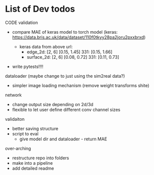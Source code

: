 # List of Dev todos
CODE validation
- compare MAE of keras model to torch model (keras: https://data.bris.ac.uk/data/dataset/110f0tkyy28pa2joru2pxxbrxd)
  - keras data from above url:
    - edge_2d:    [2, 6]  [0.15, 1.45]     331: [0.15, 1.66]
    - surface_2d: [2, 6]  [0.08, 0.72]     331: [0.11, 0.73]
    
- write pytests!!!!

dataloader
(maybe change to just using the sim2real data?)
  - simpler image loading mechanism (remove weight transforms shite)


network
- change output size depending on 2d/3d
- flexible to let user define different conv channel sizes



validaiton
- better saving structure
- script to eval
  - give model dir and dataloader - return MAE


over-arching
- restructure repo into folders
- make into a pipeline
- add detailed readme
